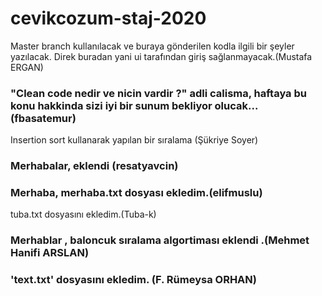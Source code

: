 # cevikcozum-staj-2020

Master branch kullanılacak ve buraya gönderilen kodla ilgili bir şeyler yazılacak. Direk buradan yani ui tarafından giriş sağlanmayacak.(Mustafa ERGAN)

### "Clean code nedir ve nicin vardir ?" adli calisma, haftaya bu konu hakkinda sizi iyi bir sunum bekliyor olucak... (fbasatemur)
Insertion sort kullanarak yapılan bir sıralama (Şükriye Soyer)


### Merhabalar, eklendi (resatyavcin)

### Merhaba, merhaba.txt dosyası ekledim.(elifmuslu)

tuba.txt dosyasını ekledim.(Tuba-k)
### Merhablar , baloncuk sıralama algortiması eklendi .(Mehmet Hanifi ARSLAN) 
### 'text.txt' dosyasını ekledim. (F. Rümeysa ORHAN)

